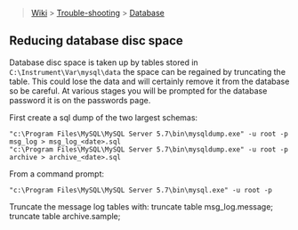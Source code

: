 > [Wiki](Home) > [Trouble-shooting](trouble-shooting-pages) > [Database](Database-Troubleshooting)

## Reducing database disc space

Database disc space is taken up by tables stored in `C:\Instrument\Var\mysql\data` the space can be regained by truncating the table. This could lose the data and will certainly remove it from the database so be careful. At various stages you will be prompted for the database password it is on the passwords page.

First create a sql dump of the two largest schemas:

    "c:\Program Files\MySQL\MySQL Server 5.7\bin\mysqldump.exe" -u root -p msg_log > msg_log_<date>.sql
    "c:\Program Files\MySQL\MySQL Server 5.7\bin\mysqldump.exe" -u root -p archive > archive_<date>.sql

From a command prompt:

    "c:\Program Files\MySQL\MySQL Server 5.7\bin\mysql.exe" -u root -p

Truncate the message log tables with: 
    truncate table msg_log.message;
    truncate table archive.sample;

